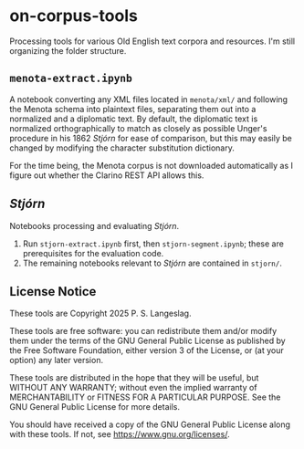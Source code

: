 # on-corpus-tools

Processing tools for various Old English text corpora and resources. I'm still organizing the folder structure.

## `menota-extract.ipynb`

A notebook converting any XML files located in `menota/xml/` and following the Menota schema into plaintext files, separating them out into a normalized and a diplomatic text. By default, the diplomatic text is normalized orthographically to match as closely as possible Unger's procedure in his 1862 _Stjórn_ for ease of comparison, but this may easily be changed by modifying the character substitution dictionary.

For the time being, the Menota corpus is not downloaded automatically as I figure out whether the Clarino REST API allows this.

## _Stjórn_

Notebooks processing and evaluating _Stjórn_.

1. Run `stjorn-extract.ipynb` first, then `stjorn-segment.ipynb`; these are prerequisites for the evaluation code.
2. The remaining notebooks relevant to _Stjórn_ are contained in `stjorn/`.

## License Notice

These tools are Copyright 2025 P. S. Langeslag.

These tools are free software: you can redistribute them and/or modify them under the terms of the GNU General Public License as published by the Free Software Foundation, either version 3 of the License, or (at your option) any later version.

These tools are distributed in the hope that they will be useful, but WITHOUT ANY WARRANTY; without even the implied warranty of MERCHANTABILITY or FITNESS FOR A PARTICULAR PURPOSE. See the GNU General Public License for more details.

You should have received a copy of the GNU General Public License along with these tools. If not, see <https://www.gnu.org/licenses/>.

